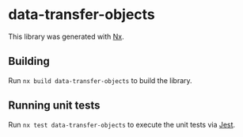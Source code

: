 # data-transfer-objects

This library was generated with [Nx](https://nx.dev).

## Building

Run `nx build data-transfer-objects` to build the library.

## Running unit tests

Run `nx test data-transfer-objects` to execute the unit tests via [Jest](https://jestjs.io).
